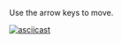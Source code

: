 Use the arrow keys to move.

[![asciicast](https://asciinema.org/a/Bc8BHYXllq2aZfaVHczw59C25.svg)](https://asciinema.org/a/Bc8BHYXllq2aZfaVHczw59C25)
